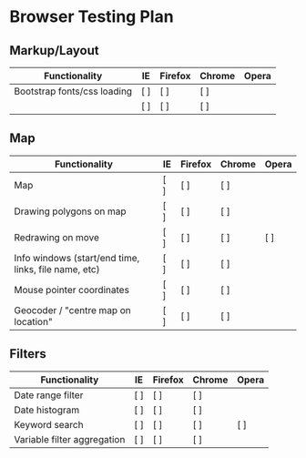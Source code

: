 Browser Testing Plan
====================

Markup/Layout
-------------

| Functionality | IE | Firefox | Chrome | Opera |
|---------------|----|---------|--------|-------|
| Bootstrap fonts/css loading | [ ] | [ ] | [ ] |
| | [ ] | [ ] | [ ] |


Map
---

| Functionality | IE | Firefox | Chrome | Opera |
|---------------|----|---------|--------|-------|
| Map | [ ] | [ ] | [ ] |
| Drawing polygons on map | [ ] | [ ] | [ ] |
| Redrawing on move | [ ] | [ ] | [ ] | [ ] |
| Info windows (start/end time, links, file name, etc) | [ ] | [ ] | [ ] |
| Mouse pointer coordinates | [ ] | [ ] | [ ] |
| Geocoder / "centre map on location" | [ ] | [ ] | [ ] |


Filters
-------

| Functionality | IE | Firefox | Chrome | Opera |
|---------------|----|---------|--------|-------|
| Date range filter | [ ] | [ ] | [ ] |
| Date histogram | [ ] | [ ] | [ ] |
| Keyword search | [ ] | [ ] | [ ] | [ ] |
| Variable filter aggregation | [ ] | [ ] | [ ] |
